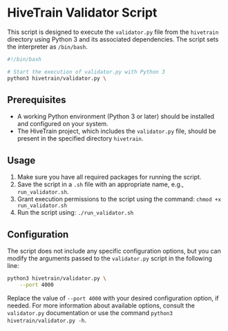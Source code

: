  # HiveTrain Validator Script

This script is designed to execute the `validator.py` file from the `hivetrain` directory using Python 3 and its associated dependencies. The script sets the interpreter as `/bin/bash`.

```bash
#!/bin/bash

# Start the execution of validator.py with Python 3
python3 hivetrain/validator.py \
```

## Prerequisites

- A working Python environment (Python 3 or later) should be installed and configured on your system.
- The HiveTrain project, which includes the `validator.py` file, should be present in the specified directory `hivetrain`.

## Usage

1. Make sure you have all required packages for running the script.
2. Save the script in a `.sh` file with an appropriate name, e.g., `run_validator.sh`.
3. Grant execution permissions to the script using the command: `chmod +x run_validator.sh`
4. Run the script using: `./run_validator.sh`

## Configuration

The script does not include any specific configuration options, but you can modify the arguments passed to the `validator.py` script in the following line:

```bash
python3 hivetrain/validator.py \
    --port 4000
```

Replace the value of `--port 4000` with your desired configuration option, if needed. For more information about available options, consult the `validator.py` documentation or use the command `python3 hivetrain/validator.py -h`.